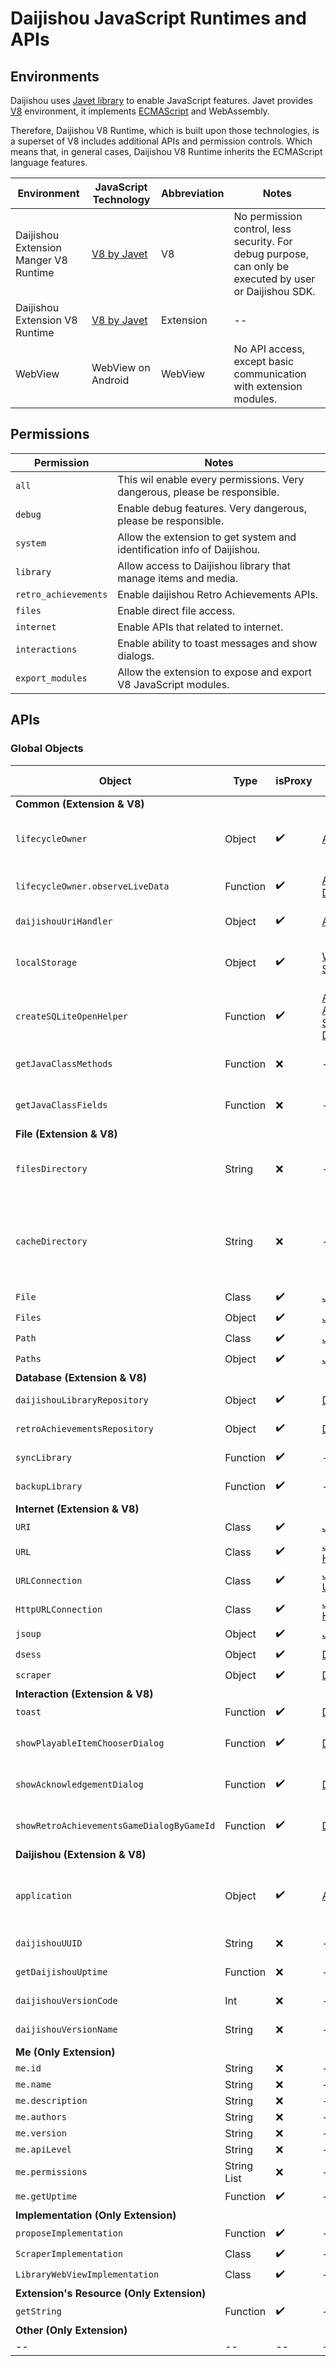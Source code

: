 # Daijishou JavaScript Runtimes and APIs

## Environments
Daijishou uses [Javet library](https://github.com/caoccao/Javet) to enable JavaScript features. Javet provides [V8](https://v8.dev/#:~:text=V8%20is%20Google's%20open%20source,%2C%20ARM%2C%20or%20MIPS%20processors.) environment, it implements [ECMAScript](https://tc39.es/ecma262/) and WebAssembly. 

Therefore, Daijishou V8 Runtime, which is built upon those technologies, is a superset of V8 includes additional APIs and permission controls. Which means that, in general cases, Daijishou V8 Runtime inherits the ECMAScript language features.

Environment | JavaScript Technology | Abbreviation | Notes
-- | -- | -- | -- 
Daijishou Extension Manger V8 Runtime | [V8 by Javet](https://github.com/caoccao/Javet) | V8 | No permission control, less security. For debug purpose, can only be executed by user or Daijishou SDK. 
Daijishou Extension V8 Runtime | [V8 by Javet](https://github.com/caoccao/Javet) | Extension | -- 
WebView | WebView on Android | WebView | No API access, except basic communication with extension modules. 

## Permissions
Permission | Notes
-- | --
`all` | This wil enable every permissions. Very dangerous, please be responsible.
`debug` | Enable debug features. Very dangerous, please be responsible.
`system` | Allow the extension to get system and identification info of Daijishou.
`library` | Allow access to Daijishou library that manage items and media.
`retro_achievements` | Enable daijishou Retro Achievements APIs.
`files` | Enable direct file access.
`internet` | Enable APIs that related to internet.
`interactions` | Enable ability to toast messages and show dialogs.
`export_modules` | Allow the extension to expose and export V8 JavaScript modules.

## APIs
### Global Objects
Object | Type | isProxy | References | Required permissions | Notes
-- | -- | -- | -- | -- | --
**Common (Extension & V8)** |  |  |  |  |  | 
`lifecycleOwner` | Object | ✔️ | [Android lifecycle](https://developer.android.com/topic/libraries/architecture/lifecycle) | -- | Lifecycle object when [observation (LiveData)](https://developer.android.com/topic/libraries/architecture/livedata) is needed.
`lifecycleOwner.observeLiveData`| Function | ✔️ | [Android lifecycle](https://developer.android.com/topic/libraries/architecture/lifecycle), [Detail](./apis_details.md#lifecycleownerobservelivedata) | -- | This is a function polyfilled by Daijishou. 
`daijishouUriHandler`| Object | ✔️ | [Android lifecycle](https://developer.android.com/topic/libraries/architecture/lifecycle) | -- | See document for more details.
`localStorage`| Object | ✔️ | [W3School](https://www.w3schools.com/jsref/prop_win_localstorage.asp), [HTML Standard](https://html.spec.whatwg.org/multipage/webstorage.html#the-localstorage-attribute) | -- | Local storage object implemented by Daijishou.
`createSQLiteOpenHelper`| Function | ✔️ | [Android SQLite3](https://developer.android.com/training/data-storage/sqlite), [Android SQLiteOpenHelper](https://developer.android.com/reference/android/database/sqlite/SQLiteOpenHelper), [Detail]() | -- | --
`getJavaClassMethods`| Function | ❌ | -- | `debug` | Get Java object's class methods in string list.
`getJavaClassFields`| Function | ❌ | -- | `debug` | Get Java object's class fields in string list.
**File (Extension & V8)** |  |  |  |  |  | 
`filesDirectory`| String | ❌ | -- | `files` | Directory path for Javascript Runtime to store dynamic files.
`cacheDirectory`| String | ❌ | -- | `files` | Directory path for Javascript Runtime to store cache files. Those files can be cleaned by Daijishou when necessary.
`File` | Class | ✔️ | [Java File](https://docs.oracle.com/javase/8/docs/api/java/io/File.html) | `files` | --
`Files` | Object | ✔️ | [Java Files](https://docs.oracle.com/javase/8/docs/api/java/nio/file/Files.html) | `files` | --
`Path` | Class | ✔️ | [Java Path](https://docs.oracle.com/javase/8/docs/api/java/nio/file/Path.html) | `files` | --
`Paths` | Object | ✔️ | [Java Paths](https://docs.oracle.com/javase/8/docs/api/java/nio/file/Paths.htmll) | `files` | --
**Database (Extension & V8)** |  |  |  |  |  | 
`daijishouLibraryRepository` | Object | ✔️ | [Documentation]() | `library` | See document for more details.
`retroAchievementsRepository` | Object | ✔️ | [Documentation]() | `retro_achievements` | See document for more details.
`syncLibrary` | Function | ✔️ | -- | `library` | Sync and backup library.
`backupLibrary` | Function | ✔️ | -- | `library` | Only backup library.
**Internet  (Extension & V8)** |  |  |  |  |  | 
`URI` | Class | ✔️ | [Java URI](https://docs.oracle.com/javase/8/docs/api/java/net/URI.html) | `internet` | --
`URL` | Class | ✔️ | [Java URL](https://docs.oracle.com/javase/8/docs/api/java/net/URL.html), [Java Http Request](https://www.baeldung.com/java-http-request) | `internet` | --
`URLConnection` | Class | ✔️ | [Java URLConnection](https://docs.oracle.com/javase/8/docs/api/java/net/URLConnection.html) | `internet` | --
`HttpURLConnection` | Class | ✔️ | [Java HttpURLConnection](https://docs.oracle.com/javase/8/docs/api/java/net/HttpURLConnection.html) | `internet` | --
`jsoup` | Object | ✔️ | [Jsoup](https://jsoup.org/) | `internet` | --
`dsess` | Object | ✔️ | [Detail](), [Syntax](https://github.com/TapiocaFox/Daijishou/blob/main/docs/dsess.md) | `internet` | --
`scraper` | Object | ✔️ | [Detail]() | `internet` | --
**Interaction  (Extension & V8)** |  |  |  |  |  | 
`toast` | Function | ✔️ | [Detail](./apis_details.md#toast) | `interactions` | --
`showPlayableItemChooserDialog` | Function | ✔️ | [Detail](./apis_details.md#showplayableitemchooserdialog) | `interactions` | Pop up a dialog to ask for a playableItem.
`showAcknowledgementDialog` | Function | ✔️ | [Detail](./apis_details.md#showacknowledgementdialog) | `interactions` | Pop up a yes-or-no dialog. With message.
`showRetroAchievementsGameDialogByGameId` | Function | ✔️ | [Detail](./apis_details.md#showretroachievementsgamedialogbygameid) | `interactions` | Pop up a [RetroAchievements](https://retroachievements.org) dialog by gamd id.
**Daijishou  (Extension & V8)** |  |  |  |  |  | 
`application` | Object | ✔️ | [Android application](https://developer.android.com/reference/android/app/Application) | `all` | Daijishou Application Object. This object is for debug, and internal uses.
`daijishouUUID` | String | ❌ | -- | `system` | Daijishou UUID of the device.
`getDaijishouUptime` | Function | ❌ | -- | `system` | Daijishou UUID of the device.
`daijishouVersionCode` | Int | ❌ | -- | -- | Daijishou's version.
`daijishouVersionName` | String | ❌ | -- | -- | Daijishou's version.
**Me (Only Extension)** |  |  |  |  |  | 
`me.id` | String | ❌ | -- | -- | -- | --
`me.name` | String | ❌ | -- | -- | -- | --
`me.description` | String | ❌ | -- | -- | -- | --
`me.authors` | String | ❌ | -- | -- | -- | --
`me.version` | String | ❌ | -- | -- | -- | --
`me.apiLevel` | String | ❌ | -- | -- | -- | --
`me.permissions` | String List | ❌ | -- | -- | -- | --
`me.getUptime` | Function | ✔️ | -- | -- | -- | --
**Implementation  (Only Extension)** |  |  |  |  |  | 
`proposeImplementation` | Function | ✔️ | -- | -- | -- | --
`ScraperImplementation` | Class | ✔️ | -- | ? | -- | --
`LibraryWebViewImplementation` | Class | ✔️ | -- | ? | -- | --
**Extension's Resource (Only Extension)** |  |  |  |  |  | 
`getString` | Function | ✔️ | -- | -- | Localisation. 
**Other (Only Extension)** |  |  |  |  |  | 
-- | -- | -- | -- | -- | -- 